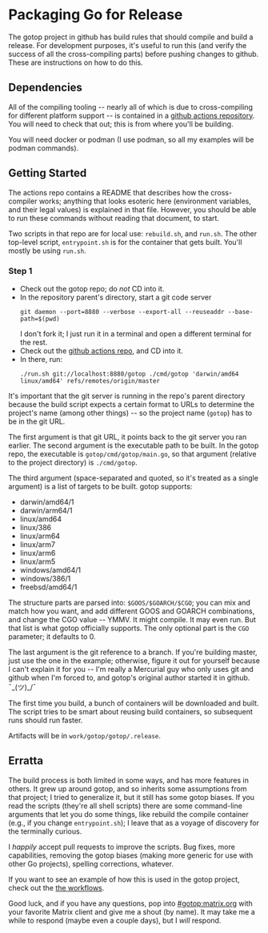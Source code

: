 Packaging Go for Release
========================

The gotop project in github has build rules that should compile and build a release. For development purposes, it's useful to run this (and verify the success of all the cross-compiling parts) before pushing changes to github. These are instructions on how to do this.

Dependencies
------------

All of the compiling tooling -- nearly all of which is due to cross-compiling for different platform support -- is contained in a [github actions repository](https://github.com/xxxserxxx/actions.git). You will need to check that out; this is from where you'll be building.

You will need docker or podman (I use podman, so all my examples will be podman commands).

Getting Started
---------------

The actions repo contains a README that describes how the cross-compiler works; anything that looks esoteric here (environment variables, and their legal values) is explained in that file. However, you should be able to run these commands without reading that document, to start.

Two scripts in that repo are for local use: `rebuild.sh`, and `run.sh`. The other top-level script, `entrypoint.sh` is for the container that gets built. You'll mostly be using `run.sh`.

### Step 1

- Check out the gotop repo; do *not* CD into it.
- In the repository parent's directory, start a git code server
  ```
  git daemon --port=8880 --verbose --export-all --reuseaddr --base-path=$(pwd)
  ```
  I don't fork it; I just run it in a terminal and open a different terminal for the rest.
- Check out the [github actions repo](https://github.com/xxxserxxx/actions.git), and CD into it.
- In there, run:
  ```
  ./run.sh git://localhost:8880/gotop ./cmd/gotop 'darwin/amd64 linux/amd64' refs/remotes/origin/master
  ```

It's important that the git server is running in the repo's parent directory because the build script expects a certain format to URLs to determine the project's name (among other things) -- so the project name (`gotop`) has to be in the git URL.

The first argument is that git URL, it points back to the git server you ran earlier.
The second argument is the executable path to be built. In the gotop repo, the executable is `gotop/cmd/gotop/main.go`, so that argument (relative to the project directory) is `./cmd/gotop`.

The third argument (space-separated and quoted, so it's treated as a single argument) is a list of targets to be built. gotop supports:

- darwin/amd64/1
- darwin/arm64/1
- linux/amd64
- linux/386
- linux/arm64
- linux/arm7
- linux/arm6
- linux/arm5
- windows/amd64/1
- windows/386/1
- freebsd/amd64/1

The structure parts are parsed into: `$GOOS/$GOARCH/$CGO`; you can mix and match how you want, and add different GOOS and GOARCH combinations, and change the CGO value -- YMMV. It might compile. It may even run. But that list is what gotop officially supports. The only optional part is the `CGO` parameter; it defaults to 0.

The last argument is the git reference to a branch. If you're building master, just use the one in the example; otherwise, figure it out for yourself because I can't explain it for you -- I'm really a Mercurial guy who only uses git and github when I'm forced to, and gotop's original author started it in github. ¯\_(ツ)_/¯

The first time you build, a bunch of containers will be downloaded and built. The script tries to be smart about reusing build containers, so subsequent runs should run faster.

Artifacts will be in `work/gotop/gotop/.release`.

Erratta
-------

The build process is both limited in some ways, and has more features in others. It grew up around gotop, and so inherits some assumptions from that project; I tried to generalize it, but it still has some gotop biases. If you read the scripts (they're all shell scripts) there are some command-line arguments that let you do some things, like rebuild the compile container (e.g., if you change `entrypoint.sh`); I leave that as a voyage of discovery for the terminally curious.

I *happily* accept pull requests to improve the scripts. Bug fixes, more capabilities, removing the gotop biases (making more generic for use with other Go projects), spelling corrections, whatever.

If you want to see an example of how this is used in the gotop project, check out the [the workflows](https://github.com/xxxserxxx/gotop/tree/master/.github/workflows).

Good luck, and if you have any questions, pop into [#gotop:matrix.org](https://app.element.io/#/room/#gotop:matrix.org) with your favorite Matrix client and give me a shout (by name). It may take me a while to respond (maybe even a couple days), but I *will* respond.
